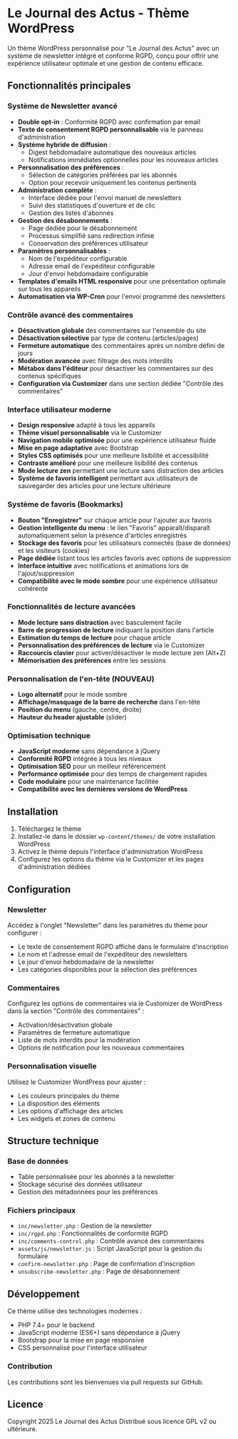 # Le Journal des Actus - Thème WordPress

Un thème WordPress personnalisé pour "Le Journal des Actus" avec un système de newsletter intégré et conforme RGPD, conçu pour offrir une expérience utilisateur optimale et une gestion de contenu efficace.

## Fonctionnalités principales

### Système de Newsletter avancé
- **Double opt-in** : Conformité RGPD avec confirmation par email
- **Texte de consentement RGPD personnalisable** via le panneau d'administration
- **Système hybride de diffusion** :
  - Digest hebdomadaire automatique des nouveaux articles
  - Notifications immédiates optionnelles pour les nouveaux articles
- **Personnalisation des préférences** :
  - Sélection de catégories préférées par les abonnés
  - Option pour recevoir uniquement les contenus pertinents
- **Administration complète** :
  - Interface dédiée pour l'envoi manuel de newsletters
  - Suivi des statistiques d'ouverture et de clic
  - Gestion des listes d'abonnés
- **Gestion des désabonnements** :
  - Page dédiée pour le désabonnement
  - Processus simplifié sans redirection infinie
  - Conservation des préférences utilisateur
- **Paramètres personnalisables** :
  - Nom de l'expéditeur configurable
  - Adresse email de l'expéditeur configurable
  - Jour d'envoi hebdomadaire configurable
- **Templates d'emails HTML responsive** pour une présentation optimale sur tous les appareils
- **Automatisation via WP-Cron** pour l'envoi programmé des newsletters

### Contrôle avancé des commentaires
- **Désactivation globale** des commentaires sur l'ensemble du site
- **Désactivation sélective** par type de contenu (articles/pages)
- **Fermeture automatique** des commentaires après un nombre défini de jours
- **Modération avancée** avec filtrage des mots interdits
- **Métabox dans l'éditeur** pour désactiver les commentaires sur des contenus spécifiques
- **Configuration via Customizer** dans une section dédiée "Contrôle des commentaires"

### Interface utilisateur moderne
- **Design responsive** adapté à tous les appareils
- **Thème visuel personnalisable** via le Customizer
- **Navigation mobile optimisée** pour une expérience utilisateur fluide
- **Mise en page adaptative** avec Bootstrap
- **Styles CSS optimisés** pour une meilleure lisibilité et accessibilité
- **Contraste amélioré** pour une meilleure lisibilité des contenus
- **Mode lecture zen** permettant une lecture sans distraction des articles
- **Système de favoris intelligent** permettant aux utilisateurs de sauvegarder des articles pour une lecture ultérieure

### Système de favoris (Bookmarks)
- **Bouton "Enregistrer"** sur chaque article pour l'ajouter aux favoris
- **Gestion intelligente du menu** : le lien "Favoris" apparaît/disparaît automatiquement selon la présence d'articles enregistrés
- **Stockage des favoris** pour les utilisateurs connectés (base de données) et les visiteurs (cookies)
- **Page dédiée** listant tous les articles favoris avec options de suppression
- **Interface intuitive** avec notifications et animations lors de l'ajout/suppression
- **Compatibilité avec le mode sombre** pour une expérience utilisateur cohérente

### Fonctionnalités de lecture avancées
- **Mode lecture sans distraction** avec basculement facile
- **Barre de progression de lecture** indiquant la position dans l'article
- **Estimation du temps de lecture** pour chaque article
- **Personnalisation des préférences de lecture** via le Customizer
- **Raccourcis clavier** pour activer/désactiver le mode lecture zen (Alt+Z)
- **Mémorisation des préférences** entre les sessions

### Personnalisation de l'en-tête (NOUVEAU)
- **Logo alternatif** pour le mode sombre
- **Affichage/masquage de la barre de recherche** dans l'en-tête
- **Position du menu** (gauche, centre, droite)
- **Hauteur du header ajustable** (slider)

### Optimisation technique
- **JavaScript moderne** sans dépendance à jQuery
- **Conformité RGPD** intégrée à tous les niveaux
- **Optimisation SEO** pour un meilleur référencement
- **Performance optimisée** pour des temps de chargement rapides
- **Code modulaire** pour une maintenance facilitée
- **Compatibilité avec les dernières versions de WordPress**

## Installation

1. Téléchargez le thème
2. Installez-le dans le dossier `wp-content/themes/` de votre installation WordPress
3. Activez le thème depuis l'interface d'administration WordPress
4. Configurez les options du thème via le Customizer et les pages d'administration dédiées

## Configuration

### Newsletter
Accédez à l'onglet "Newsletter" dans les paramètres du thème pour configurer :
- Le texte de consentement RGPD affiché dans le formulaire d'inscription
- Le nom et l'adresse email de l'expéditeur des newsletters
- Le jour d'envoi hebdomadaire de la newsletter
- Les catégories disponibles pour la sélection des préférences

### Commentaires
Configurez les options de commentaires via le Customizer de WordPress dans la section "Contrôle des commentaires" :
- Activation/désactivation globale
- Paramètres de fermeture automatique
- Liste de mots interdits pour la modération
- Options de notification pour les nouveaux commentaires

### Personnalisation visuelle
Utilisez le Customizer WordPress pour ajuster :
- Les couleurs principales du thème
- La disposition des éléments
- Les options d'affichage des articles
- Les widgets et zones de contenu

## Structure technique

### Base de données
- Table personnalisée pour les abonnés à la newsletter
- Stockage sécurisé des données utilisateur
- Gestion des métadonnées pour les préférences

### Fichiers principaux
- `inc/newsletter.php` : Gestion de la newsletter
- `inc/rgpd.php` : Fonctionnalités de conformité RGPD
- `inc/comments-control.php` : Contrôle avancé des commentaires
- `assets/js/newsletter.js` : Script JavaScript pour la gestion du formulaire
- `confirm-newsletter.php` : Page de confirmation d'inscription
- `unsubscribe-newsletter.php` : Page de désabonnement

## Développement

Ce thème utilise des technologies modernes :
- PHP 7.4+ pour le backend
- JavaScript moderne (ES6+) sans dépendance à jQuery
- Bootstrap pour la mise en page responsive
- CSS personnalisé pour l'interface utilisateur

### Contribution
Les contributions sont les bienvenues via pull requests sur GitHub.

## Licence

Copyright 2025 Le Journal des Actus
Distribué sous licence GPL v2 ou ultérieure.
